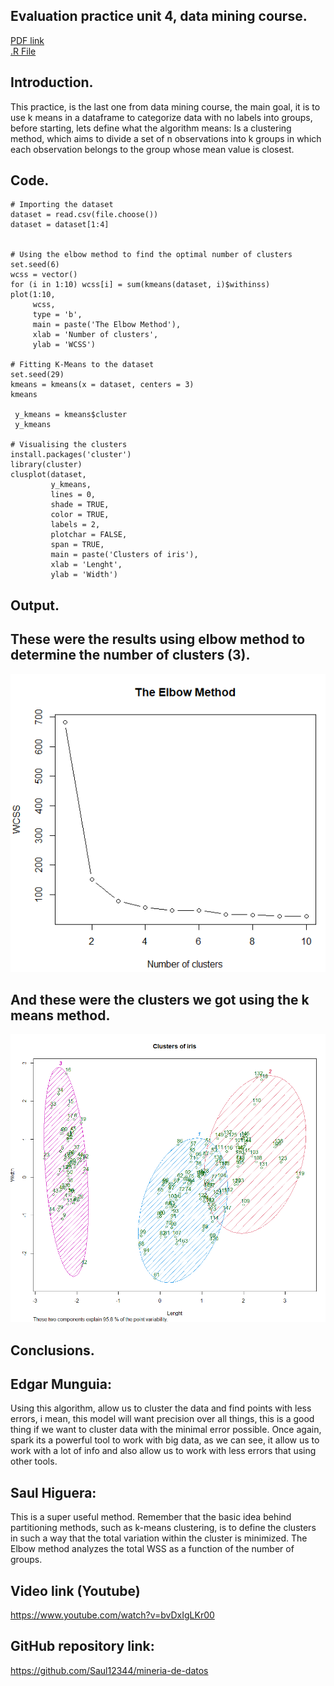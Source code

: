 ## Evaluation practice unit 4, data mining course.  

[PDF link]()  
[.R File](https://github.com/Saul12344/mineria-de-datos/blob/unit_4/evaluation%20practice/u4%20final.R)  

## Introduction.  
This practice, is the last one from data mining course, the main goal, it is to use k means in a dataframe to categorize data with no labels into groups, before starting, lets define what the algorithm means: Is a clustering method, which aims to divide a set of n observations into k groups in which each observation belongs to the group whose mean value is closest.  

## Code.  
~~~
# Importing the dataset
dataset = read.csv(file.choose())
dataset = dataset[1:4]


# Using the elbow method to find the optimal number of clusters
set.seed(6)
wcss = vector()
for (i in 1:10) wcss[i] = sum(kmeans(dataset, i)$withinss)
plot(1:10,
     wcss,
     type = 'b',
     main = paste('The Elbow Method'),
     xlab = 'Number of clusters',
     ylab = 'WCSS')

# Fitting K-Means to the dataset
set.seed(29)
kmeans = kmeans(x = dataset, centers = 3)
kmeans

 y_kmeans = kmeans$cluster
 y_kmeans

# Visualising the clusters
install.packages('cluster')
library(cluster)
clusplot(dataset,
         y_kmeans,
         lines = 0,
         shade = TRUE,
         color = TRUE,
         labels = 2,
         plotchar = FALSE,
         span = TRUE,
         main = paste('Clusters of iris'),
         xlab = 'Lenght',
         ylab = 'Width')
~~~

## Output.  
## These were the results using elbow method to determine the number of clusters (3).  
![elbow](/images/elbow.PNG)  

## And these were the clusters we got using the k means method.  

![clusters](/images/clusters.PNG)  



## Conclusions.  


## Edgar Munguia:  
Using this algorithm, allow us to cluster the data and find points with less errors, i mean, this model will want precision over all things, this is a good thing if we want to cluster data with the minimal error possible. Once again, spark its a powerful tool to work with big data, as we can see, it allow us to work with a lot of info and also allow us to work with less errors that using other tools.


## Saul Higuera:  
This is a super useful method. Remember that the basic idea behind partitioning methods, such as k-means clustering, is to define the clusters in such a way that the total variation within the cluster is minimized.
The Elbow method analyzes the total WSS as a function of the number of groups.

## Video link (Youtube)  
https://www.youtube.com/watch?v=bvDxIgLKr00

## GitHub repository link:  
https://github.com/Saul12344/mineria-de-datos
